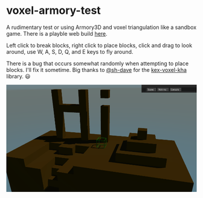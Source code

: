# voxel-armory-test

A rudimentary test or using Armory3D and voxel triangulation like a sandbox game. There is a playble web build [here](https://zicklag.github.io/voxel-armory-test/).

Left click to break blocks, right click to place blocks, click and drag to look around, use W, A, S, D, Q, and E keys to fly around.

There is a bug that occurs somewhat randomly when attempting to place blocks. I'll fix it sometime. Big thanks to [@sh-dave](https://github.com/sh-dave) for the [kex-voxel-kha](https://github.com/sh-dave/kex-vox-kha) library. :smiley:

![Screenshot](/screenshot.png)
